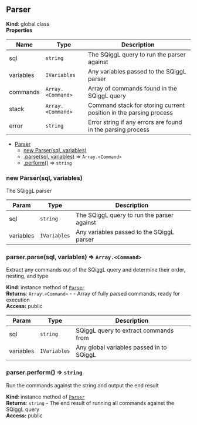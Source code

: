 <a name="Parser"></a>
## Parser
**Kind**: global class  
**Properties**

| Name | Type | Description |
| --- | --- | --- |
| sql | <code>string</code> | The SQiggL query to run the parser against |
| variables | <code>IVariables</code> | Any variables passed to the SQiggL parser |
| commands | <code>Array.&lt;Command&gt;</code> | Array of commands found in the SQiggL query |
| stack | <code>Array.&lt;Command&gt;</code> | Command stack for storing current position in the parsing process |
| error | <code>string</code> | Error string if any errors are found in the parsing process |


* [Parser](#Parser)
  * [new Parser(sql, variables)](#new_Parser_new)
  * [.parse(sql, variables)](#Parser+parse) ⇒ <code>Array.&lt;Command&gt;</code>
  * [.perform()](#Parser+perform) ⇒ <code>string</code>

<a name="new_Parser_new"></a>
### new Parser(sql, variables)
The SQiggL parser


| Param | Type | Description |
| --- | --- | --- |
| sql | <code>string</code> | The SQiggL query to run the parser against |
| variables | <code>IVariables</code> | Any variables passed to the SQiggL parser |

<a name="Parser+parse"></a>
### parser.parse(sql, variables) ⇒ <code>Array.&lt;Command&gt;</code>
Extract any commands out of the SQiggL query and determine their order, nesting, and type

**Kind**: instance method of <code>[Parser](#Parser)</code>  
**Returns**: <code>Array.&lt;Command&gt;</code> - - Array of fully parsed commands, ready for execution  
**Access:** public  

| Param | Type | Description |
| --- | --- | --- |
| sql | <code>string</code> | SQiggL query to extract commands from |
| variables | <code>IVariables</code> | Any global variables passed in to SQiggL |

<a name="Parser+perform"></a>
### parser.perform() ⇒ <code>string</code>
Run the commands against the string and output the end result

**Kind**: instance method of <code>[Parser](#Parser)</code>  
**Returns**: <code>string</code> - The end result of running all commands against the SQiggL query  
**Access:** public  
